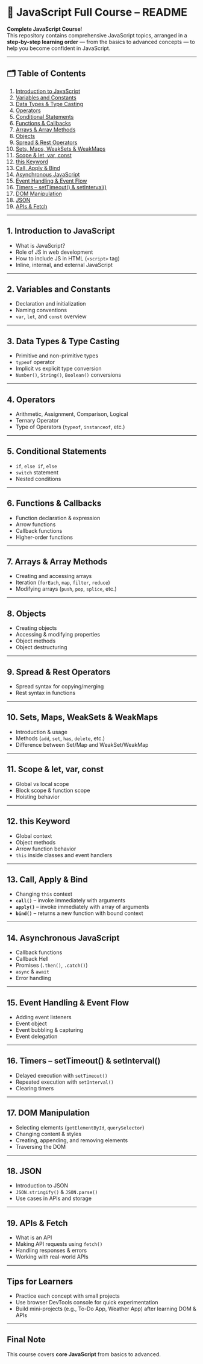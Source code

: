 # 📘 JavaScript Full Course – README

**Complete JavaScript Course**!  
This repository contains comprehensive JavaScript topics, arranged in a **step-by-step learning order** — from the basics to advanced concepts — to help you become confident in JavaScript.

---

## 🗂️ Table of Contents

1. [Introduction to JavaScript](#1-introduction-to-javascript)  
2. [Variables and Constants](#2-variables-and-constants)  
3. [Data Types & Type Casting](#3-data-types--type-casting)  
4. [Operators](#4-operators)  
5. [Conditional Statements](#5-conditional-statements)  
6. [Functions & Callbacks](#6-functions--callbacks)  
7. [Arrays & Array Methods](#7-arrays--array-methods)  
8. [Objects](#8-objects)  
9. [Spread & Rest Operators](#9-spread--rest-operators)  
10. [Sets, Maps, WeakSets & WeakMaps](#10-sets-maps-weaksets--weakmaps)  
11. [Scope & let, var, const](#11-scope--let-var-const)  
12. [this Keyword](#12-this-keyword)  
13. [Call, Apply & Bind](#13-call-apply--bind)  
14. [Asynchronous JavaScript](#14-asynchronous-javascript)  
15. [Event Handling & Event Flow](#15-event-handling--event-flow)  
16. [Timers – setTimeout() & setInterval()](#16-timers--settimeout--setinterval)  
17. [DOM Manipulation](#17-dom-manipulation)  
18. [JSON](#18-json)  
19. [APIs & Fetch](#19-apis--fetch)

---

## 1. Introduction to JavaScript

- What is JavaScript?  
- Role of JS in web development  
- How to include JS in HTML (`<script>` tag)  
- Inline, internal, and external JavaScript

---

## 2. Variables and Constants

- Declaration and initialization  
- Naming conventions  
- `var`, `let`, and `const` overview

---

## 3. Data Types & Type Casting

- Primitive and non-primitive types  
- `typeof` operator  
- Implicit vs explicit type conversion  
- `Number()`, `String()`, `Boolean()` conversions  

---

## 4. Operators

- Arithmetic, Assignment, Comparison, Logical  
- Ternary Operator  
- Type of Operators (`typeof`, `instanceof`, etc.)

---

## 5. Conditional Statements

- `if`, `else if`, `else`  
- `switch` statement  
- Nested conditions

---

## 6. Functions & Callbacks

- Function declaration & expression  
- Arrow functions  
- Callback functions  
- Higher-order functions  

---

## 7. Arrays & Array Methods

- Creating and accessing arrays  
- Iteration (`forEach`, `map`, `filter`, `reduce`)  
- Modifying arrays (`push`, `pop`, `splice`, etc.)

---

## 8. Objects

- Creating objects  
- Accessing & modifying properties  
- Object methods  
- Object destructuring

---

## 9. Spread & Rest Operators

- Spread syntax for copying/merging  
- Rest syntax in functions  

---

## 10. Sets, Maps, WeakSets & WeakMaps

- Introduction & usage  
- Methods (`add`, `set`, `has`, `delete`, etc.)  
- Difference between Set/Map and WeakSet/WeakMap

---

## 11. Scope & let, var, const

- Global vs local scope  
- Block scope & function scope  
- Hoisting behavior

---

## 12. this Keyword

- Global context  
- Object methods  
- Arrow function behavior  
- `this` inside classes and event handlers

---

## 13. Call, Apply & Bind

- Changing `this` context  
- **`call()`** – invoke immediately with arguments  
- **`apply()`** – invoke immediately with array of arguments  
- **`bind()`** – returns a new function with bound context

---

## 14. Asynchronous JavaScript

- Callback functions  
- Callback Hell  
- Promises (`.then()`, `.catch()`)  
- `async` & `await`  
- Error handling

---

## 15. Event Handling & Event Flow

- Adding event listeners  
- Event object  
- Event bubbling & capturing  
- Event delegation

---

## 16. Timers – setTimeout() & setInterval()

- Delayed execution with `setTimeout()`  
- Repeated execution with `setInterval()`  
- Clearing timers

---

## 17. DOM Manipulation

- Selecting elements (`getElementById`, `querySelector`)  
- Changing content & styles  
- Creating, appending, and removing elements  
- Traversing the DOM

---

## 18. JSON

- Introduction to JSON  
- `JSON.stringify()` & `JSON.parse()`  
- Use cases in APIs and storage

---

## 19. APIs & Fetch

- What is an API  
- Making API requests using `fetch()`  
- Handling responses & errors  
- Working with real-world APIs

---

##  Tips for Learners

- Practice each concept with small projects  
- Use browser DevTools console for quick experimentation  
- Build mini-projects (e.g., To-Do App, Weather App) after learning DOM & APIs

---

##  Final Note

This course covers **core JavaScript** from basics to advanced.  
